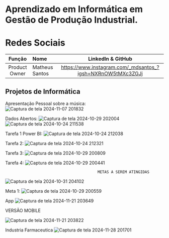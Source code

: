 # Aprendizado em Informática em Gestão de Produção Industrial.

# Redes Sociais 
|    Função     | Nome                                  |                                                                                                                                                      LinkedIn & GitHub                                                                                                                                                      |
| :-----------: | :------------------------------------ | :-------------------------------------------------------------------------------------------------------------------------------------------------------------------------------------------------------------------------------------------------------------------------------------------------------------------------: |
| Product Owner |   Matheus Santos        |https://www.instagram.com/_mdsantos_?igsh=NXRnOW5tMXc3ZGJj

    


## Projetos de Informática 
Apresentação Pessoal sobre a música: 
![Captura de tela 2024-11-07 201832](https://github.com/user-attachments/assets/d70e9320-f59b-46eb-b967-330d33b1b968)

Dados Abertos: 
![Captura de tela 2024-10-29 202004](https://github.com/user-attachments/assets/d9d7324b-79b5-4047-b5be-b4e811e5916a)
![Captura de tela 2024-10-24 211538](https://github.com/user-attachments/assets/13e6d5e5-1748-46f9-91c8-aac193c4e0b5)

Tarefa 1 Power BI:
![Captura de tela 2024-10-24 212038](https://github.com/user-attachments/assets/77dd5dac-9452-46ec-aed2-e02cdbdd9ff9)

Tarefa 2: 
![Captura de tela 2024-10-24 212321](https://github.com/user-attachments/assets/33e4be86-a55f-4674-a973-5a21ae4a70a1)

Tarefa 3:
![Captura de tela 2024-10-29 200809](https://github.com/user-attachments/assets/a8500592-c11c-452d-95b9-7b1d941015f0)

Tarefa 4: 
![Captura de tela 2024-10-29 200441](https://github.com/user-attachments/assets/52c796a1-997f-4dcf-b32e-160abd9014b7)

                                             METAS A SEREM ATINGIDAS 
![Captura de tela 2024-10-31 204102](https://github.com/user-attachments/assets/3aa6b427-8772-4f03-90d7-ae687b850b84)

Meta 1:
![Captura de tela 2024-10-29 200559](https://github.com/user-attachments/assets/df71a610-2913-469d-84d6-186a5d2ad6e8)

App
![Captura de tela 2024-11-21 203649](https://github.com/user-attachments/assets/9b87a41c-7e8b-4727-98a4-41da6d4785a1)

VERSÃO MOBILE

![Captura de tela 2024-11-21 203822](https://github.com/user-attachments/assets/42fd9eec-77c2-47b3-b0fc-6e5ffd5dd58c)

Industria Farmaceutica 
![Captura de tela 2024-11-28 201701](https://github.com/user-attachments/assets/d2df2356-d1a9-4184-9ef7-1f4a7a37bc99)











